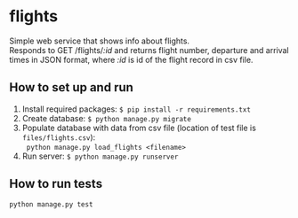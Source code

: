 # flights
Simple web service that shows info about flights.  
Responds to GET /flights/*:id* and returns flight number, departure and arrival times in JSON format, where *:id* is id of the flight record in csv file.

## How to set up and run
1. Install required packages: `$ pip install -r requirements.txt`
2. Create database: `$ python manage.py migrate`
3. Populate database with data from csv file (location of test file is `files/flights.csv`):  
``` python manage.py load_flights <filename>```
4. Run server: `$ python manage.py runserver`
## How to run tests
```python manage.py test```

